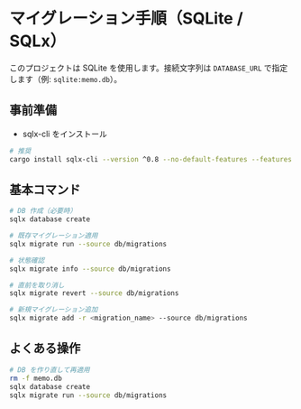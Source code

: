 # マイグレーション手順（SQLite / SQLx）

このプロジェクトは SQLite を使用します。接続文字列は `DATABASE_URL` で指定します（例: `sqlite:memo.db`）。

## 事前準備
- sqlx-cli をインストール

```bash
# 推奨
cargo install sqlx-cli --version ^0.8 --no-default-features --features sqlite
```

## 基本コマンド

```bash
# DB 作成（必要時）
sqlx database create

# 既存マイグレーション適用
sqlx migrate run --source db/migrations

# 状態確認
sqlx migrate info --source db/migrations

# 直前を取り消し
sqlx migrate revert --source db/migrations

# 新規マイグレーション追加
sqlx migrate add -r <migration_name> --source db/migrations
```

## よくある操作

```bash
# DB を作り直して再適用
rm -f memo.db
sqlx database create
sqlx migrate run --source db/migrations
```
